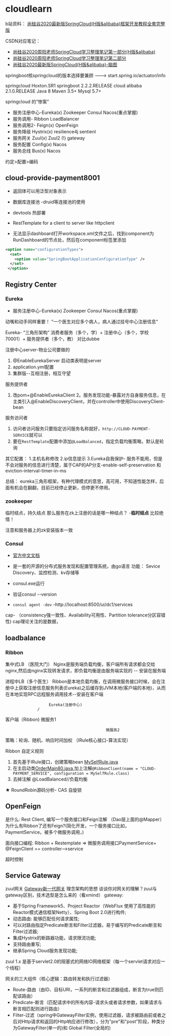 # cloudlearn


b站资料：
[尚硅谷2020最新版SpringCloud(H版&alibaba)框架开发教程全套完整版](https://www.bilibili.com/video/BV18E411x7eT?p=2&spm_id_from=pageDriver)

CSDN对应笔记：
- [尚硅谷2020周阳老师SpringCloud学习整理笔记第一部分(H版&alibaba)](https://blog.csdn.net/qq_42107430/article/details/104683947)
- [尚硅谷2020周阳老师SpringCloud学习整理笔记第二部分](https://blog.csdn.net/qq_42107430/article/details/104788858)
- [尚硅谷2020最新版SpringCloud(H版&alibaba)-脑图](https://www.processon.com/view/link/5e96e37e1e085369d0c8a39b#map)


springboot核springcloud的版本选择要兼顾 ---> start.spring.io/actuator/info


springcloud Hoxton.SR1 springboot 2.2.2.RELEASE cloud alibaba
2.1.0.RELEASE Java 8 Maven 3.5+ Mysql 5.7+


springcloud 的“惨案”
- 服务注册中心-Eureka(x) Zookeeper Consul Nacos(重点掌握)
- 服务调用- Ribbon LoadBalancer
- 服务调用2- Feign(x) OpenFeign
- 服务降级 Hystrix(x) resilience4j sentienl
- 服务网关 Zuul(x) Zuul2 (!) gateway
- 服务配置 Config(x) Nacos
- 服务总线 Bus(x) Nacos

约定>配置>编码


## cloud-provide-payment8001

- 返回体可以用泛型对象表示
- 数据库连接池 -druid等连接池的使用
- devtools 热部署
- RestTemplate for a client to server like httpclient


- 无法显示dashboard打开workspace.xml文件之后，找到component为RunDashboard的节点处，然后在component标签里添加

```XML
<option name="configurationTypes">
  <set>
    <option value="SpringBootApplicationConfigurationType" />
  </set>
 </option>
```

## Registry Center

### Eureka

- 服务注册中心-Eureka(x) Zookeeper Consul Nacos(重点掌握)

动嘴和动手同样重要！ ”一个医生对应多个病人，病人通过挂号中心注册信息“

Eureka- “三角形架构” 消费者服务（多个，学）+ 注册中心（多个，学校70001）+
服务提供者（多个，教） 对比dubbe

注册中心server-物业公司要做的
1. @EnableEurekaServer 启动类表明是server
2. application.yml配置
3. 集群版--互相注册，相互守望


服务提供者
1. 改pom+@EnableEurekaClient
   2。服务发现功能-暴露对方自身服务信息，在主类引入@EnableDiscoveryClient，并在controller中使用DiscoveryClient-bean

服务访问者
1. 访问者访问服务只要指定访问服务名称就好，`http://CLOUD-PAYMENT-SERVICE`就可以
2. 要在`RestTemplate`配置中添加`@LoadBalanced`，指定负载均衡策略，默认是轮询

其它配置： 1.主机名称修改 2.ip信息提示 3.Eureka自我保护-
服务不能用，但是不会对服务的信息进行清楚，属于CAP的AP分支-enable-self-preservation
和 eviction-interval-timer-in-ms

总结：
eureka三角形框架，有种代理模式的意思，高可用，不知道性能怎样，后面有机会在翻翻，目前已经停止更新，但停更不停用。

### zookeeper

临时结点，持久结点 那么服务在zk上注册的话是哪一种结点？ -**临时结点** 比较绝情！

注意和服务器上的zk安装版本一致

### Consul

- [官方中文文档](https://www.springcloud.cc/spring-cloud-consul.html)
- 是一套的开源的分布式服务发现和配置管理系统，由go语言 功能： Sevice
  Discovery、监控检测、kv存储等
- consul.exe运行

- 验证consul --version
- `consul agent -dev` -http://localhost:8500/ui/dc1/services

cap- （consistency强一致性、Availability可用性、Partition
tolerance分区容错性) cap理论关注的是数据，


## loadbalance

### Ribbon

集中式LB （医院大门）
Nginx是服务端负载均衡，客户端所有请求都会交给nginx,然后由nginx实现转发请求，即负载均衡是由服务端实现的
-- 安装在服务端

进程中LB（多个医生）
Ribbon是本地负载均衡，在调用微服务接口时候，会在注册中上获取注册信息服务列表(Eureka)之后缓存到JVM本地(客户端的本地)，从而在本地实现RPC远程服务调用技术--安装在客户端

                       Eureka(注册中心)
                  /

客户端（Ribbon) 微服务1


                                                微服务2


策略：轮询、随机、响应时间加权 （IRule核心接口-算法实现）


Ribbon 自定义规则
1. 首先基于IRule接口，创建策略bean
   [MySelfRule.java](cloud-consumer-order80/src/main/java/com/atguigu/myrule/MySelfRule.java)
2. 在主启动类[OrderMain80.java](cloud-consumer-order80/src/main/java/com/atguigu/springcloud/OrderMain80.java),加上注解`@RibbonClient(name = "CLOUD-PAYMENT_SERVICE", configuration = MySelfRule.class)`
3. 去掉注解 @LoadBalanced//负载均衡

★ RoundRobin源码分析- CAS 自旋锁


## OpenFeign


是什么: Rest Client, 编写一个服务接口和Feign注解 （Dao层上面的@Mapper）
为什么有Ribbon了还有Feign?(简化开发，一个服务接口比如，PaymentService，被多个微服务调用，)

面向接口编程: Ribbon + Restemplate => 微服务调用接口PaymentService+
@FeignClient == controller-->service

超时控制




## Service Gateway

zuul网关
[Gateway新一代网关](https://docs.spring.io/spring-cloud-gateway/docs/current/reference/html/)
理念架构的思想 谈谈你对网关的理解？zuul与gateway区别，技术选型是怎么来的（看xmind）
gateway:
- 基于Spring Framework5、Project Reactor（WebFlux
  使用了高性能的Reactor模式通信框架Netty）、Spring Boot 2.0进行构件;
- 动态路由: 能够匹配任何请求属性;
- 可以对路由指定Predicate断言和Filter过滤器，易于编写的Predicate断言和Filter过滤器;
- 集成Hystrix的断路器功能，请求限流功能;
- 支持路由重写;
- 继承Spring Cloud服务发现功能;

zuul 1.x 是基于servlet2.0的阻塞式的网络IO网络框架（每一个servlet请求对应一个线程）

网关的三大组件（核心逻辑：路由转发和执行过滤器）

- Route-路由（由ID、目标URI，一系列的断言和过滤器组成，断言为true则匹配该路由）
- Predicate-断言（匹配请求中的所有内容-请求头或者请求参数，如果请求与断言相匹配则进行路由）
- Filter-过滤（spring中GatewayFilter实例，使用过滤器，请求被路由前或者之后对Http请求和返回的Http响应进行修改），分为"pre"和"post"阶段，种类分为GatewayFilter(单一的)和
  Global Filter(全局的)






